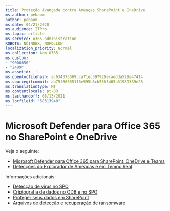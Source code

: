 ```yaml
---
title: Proteção Avançada contra Ameaças SharePoint e OneDrive
ms.author: pebaum
author: pebaum
ms.date: 04/21/2020
ms.audience: ITPro
ms.topic: article
ms.service: o365-administration
ROBOTS: NOINDEX, NOFOLLOW
localization_priority: Normal
ms.collection: Adm_O365
ms.custom:
- "9000650"
- "2489"
ms.assetid: ''
ms.openlocfilehash: ac634375569cca71ec597929ecaedda529e47414
ms.sourcegitcommit: ab75f66355116e995b3cb5505465b31989339e28
ms.translationtype: MT
ms.contentlocale: pt-BR
ms.lasthandoff: 08/13/2021
ms.locfileid: "58313948"
---
```

# <a name="microsoft-defender-for-office-365-in-sharepoint-and-onedrive"></a>Microsoft Defender para Office 365 no SharePoint e OneDrive

Veja o seguinte:
- [Microsoft Defender para Office 365 para SharePoint, OneDrive e Teams](https://docs.microsoft.com/microsoft-365/security/office-365-security/atp-for-spo-odb-and-teams)
- [Detecções do Explorador de Ameaças e em Tempo Real](https://docs.microsoft.com/microsoft-365/security/office-365-security/threat-explorer-views)


Informações adicionais:

- [Detecção de vírus no SPO](https://docs.microsoft.com/microsoft-365/security/office-365-security/virus-detection-in-spo)</br>
- [Criptografia de dados no ODB e no SPO](https://docs.microsoft.com/microsoft-365/compliance/data-encryption-in-odb-and-spo)</br>
- [Proteger seus dados em SharePoint](https://docs.microsoft.com/sharepoint/safeguarding-your-data)</br>
- [Arquivos de detecção e recuperação de ransomware](https://support.office.com/article/Ransomware-detection-and-recovering-your-files-0d90ec50-6bfd-40f4-acc7-b8c12c73637f)